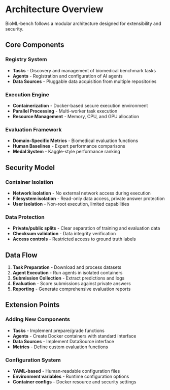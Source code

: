 # Architecture Overview

BioML-bench follows a modular architecture designed for extensibility and security.

## Core Components

### Registry System
- **Tasks** - Discovery and management of biomedical benchmark tasks
- **Agents** - Registration and configuration of AI agents
- **Data Sources** - Pluggable data acquisition from multiple repositories

### Execution Engine
- **Containerization** - Docker-based secure execution environment
- **Parallel Processing** - Multi-worker task execution
- **Resource Management** - Memory, CPU, and GPU allocation

### Evaluation Framework
- **Domain-Specific Metrics** - Biomedical evaluation functions
- **Human Baselines** - Expert performance comparisons
- **Medal System** - Kaggle-style performance ranking

## Security Model

### Container Isolation
- **Network isolation** - No external network access during execution
- **Filesystem isolation** - Read-only data access, private answer protection
- **User isolation** - Non-root execution, limited capabilities

### Data Protection
- **Private/public splits** - Clear separation of training and evaluation data
- **Checksum validation** - Data integrity verification
- **Access controls** - Restricted access to ground truth labels

## Data Flow

1. **Task Preparation** - Download and process datasets
2. **Agent Execution** - Run agents in isolated containers
3. **Submission Collection** - Extract predictions and logs
4. **Evaluation** - Score submissions against private answers
5. **Reporting** - Generate comprehensive evaluation reports

## Extension Points

### Adding New Components
- **Tasks** - Implement prepare/grade functions
- **Agents** - Create Docker containers with standard interface
- **Data Sources** - Implement DataSource interface
- **Metrics** - Define custom evaluation functions

### Configuration System
- **YAML-based** - Human-readable configuration files
- **Environment variables** - Runtime configuration options
- **Container configs** - Docker resource and security settings 